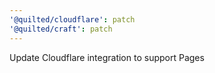 ```yaml
---
'@quilted/cloudflare': patch
'@quilted/craft': patch
---
```


Update Cloudflare integration to support Pages
